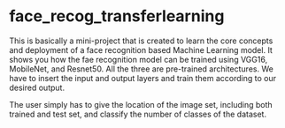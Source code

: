 # face_recog_transferlearning

This is basically a mini-project that is created to learn the core concepts and deployment of a face recognition based Machine Learning model. It shows you how the fae recognition model can be trained using VGG16, MobileNet, and Resnet50. 
All the three are pre-trained architectures. We have to insert the input and output layers and train them according to our desired output.

The user simply has to give the location of the image set, including both trained and test set, and classify the number of classes of the dataset. 
